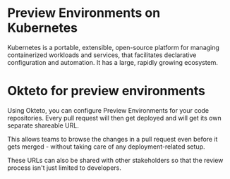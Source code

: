 # Preview Environments on Kubernetes
Kubernetes is a portable, extensible, open-source platform for managing containerized workloads and services, that facilitates declarative configuration and automation. 
It has a large, rapidly growing ecosystem.

# Okteto for preview environments

Using Okteto, you can configure Preview Environments for your code repositories. Every pull request will then get deployed and will get its own separate shareable URL. 

This allows teams to browse the changes in a pull request even before it gets merged - without taking care of any deployment-related setup. 

These URLs can also be shared with other stakeholders so that the review process isn't just limited to developers.
